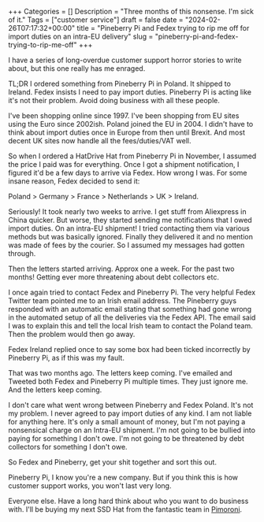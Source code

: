 +++
Categories = []
Description = "Three months of this nonsense. I'm sick of it."
Tags = ["customer service"]
draft = false
date = "2024-02-26T07:17:32+00:00"
title = "Pineberry Pi and Fedex trying to rip me off for import duties on an intra-EU delivery"
slug = "pineberry-pi-and-fedex-trying-to-rip-me-off"
+++

I have a series of long-overdue customer support horror stories to write about, but this one really has me enraged.

TL;DR I ordered something from Pineberry Pi in Poland. It shipped to Ireland. Fedex insists I need to pay import duties. Pineberry Pi is acting like it's not their problem. Avoid doing business with all these people.

I've been shopping online since 1997. I've been shopping from EU sites using the Euro since 2002ish. Poland joined the EU in 2004. I didn't have to think about import duties once in Europe from then until Brexit. And most decent UK sites now handle all the fees/duties/VAT well.

So when I ordered a HatDrive Hat from Pineberry Pi in November, I assumed the price I paid was for everything. Once I got a shipment notification, I figured it'd be a few days to arrive via Fedex. How wrong I was. For some insane reason, Fedex decided to send it:

Poland > Germany > France > Netherlands > UK > Ireland.

Seriously! It took nearly two weeks to arrive. I get stuff from Aliexpress in China quicker. But worse, they started sending me notifications that I owed import duties. On an intra-EU shipment! I tried contacting them via various methods but was basically ignored. Finally they delivered it and no mention was made of fees by the courier. So I assumed my messages had gotten through.

Then the letters started arriving. Approx one a week. For the past two months! Getting ever more threatening about debt collectors etc.

I once again tried to contact Fedex and Pineberry Pi. The very helpful Fedex Twitter team pointed me to an Irish email address. The Pineberry guys responded with an automatic email stating that something had gone wrong in the automated setup of all the deliveries via the Fedex API. The email said I was to explain this and tell the local Irish team to contact the Poland team. Then the problem would then go away.

Fedex Ireland replied once to say some box had been ticked incorrectly by Pineberry Pi, as if this was my fault.

That was two months ago. The letters keep coming. I've emailed and Tweeted both Fedex and Pineberry Pi multiple times. They just ignore me. And the letters keep coming.

I don't care what went wrong between Pineberry and Fedex Poland. It's not my problem. I never agreed to pay import duties of any kind. I am not liable for anything here. It's only a small amount of money, but I'm not paying a nonsensical charge on an Intra-EU shipment. I'm not going to be bullied into paying for something I don't owe. I'm not going to be threatened by debt collectors for something I don't owe.

So Fedex and Pineberry, get your shit together and sort this out.

Pineberry Pi, I know you're a new company. But if you think this is how customer support works, you won't last very long.

Everyone else. Have a long hard think about who you want to do business with. I'll be buying my next SSD Hat from the fantastic team in [Pimoroni](https://shop.pimoroni.com/).

<script type="application/ld+json">
  {
    "@context": "https://schema.org/",
    "@type": "Review",
    "author": {
      "@type": "Person",
      "name": "Conor O'Neill"
    },
    "itemReviewed": {
      "@type": "Organization",
      "name": "Pineberry Pi"
    },
    "reviewRating": {
      "@type": "Rating",
      "ratingValue": "1"
    },
    "reviewBody": "I have a series of long-overdue customer support horror stories to write about, but this one really has me enraged.  TL;DR I ordered something from Pineberry Pi in Poland. It shipped to Ireland. Fedex insists I need to pay import duties. Pineberry Pi is acting like it’s not their problem. Avoid doing business with all these people.  I’ve been shopping online since 1997. I’ve been shopping from EU sites using the Euro since 2002ish. Poland joined the EU in 2004. I didn’t have to think about import duties once in Europe from then until Brexit. And most decent UK sites now handle all the fees/duties/VAT well.  So when I ordered a HatDrive Hat from Pineberry Pi in November, I assumed the price I paid was for everything. Once I got a shipment notification, I figured it’d be a few days to arrive via Fedex. How wrong I was. For some insane reason, Fedex decided to send it:  Poland > Germany > France > Netherlands > UK > Ireland.  Seriously! It took nearly two weeks to arrive. I get stuff from Aliexpress in China quicker. But worse, they started sending me notifications that I owed import duties. On an intra-EU shipment! I tried contacting them via various methods but was basically ignored. Finally they delivered it and no mention was made of fees by the courier. So I assumed my messages had gotten through.  Then the letters started arriving. Approx one a week. For the past two months! Getting ever more threatening about debt collectors etc.  I once again tried to contact Fedex and Pineberry Pi. The very helpful Fedex Twitter team pointed me to an Irish email address. The Pineberry guys responded with an automatic email stating that something had gone wrong in the automated setup of all the deliveries via the Fedex API. The email said I was to explain this and tell the local Irish team to contact the Poland team. Then the problem would then go away.  Fedex Ireland replied once to say some box had been ticked incorrectly by Pineberry Pi, as if this was my fault.  That was two months ago. The letters keep coming. I’ve emailed and Tweeted both Fedex and Pineberry Pi multiple times. They just ignore me. And the letters keep coming.  I don’t care what went wrong between Pineberry and Fedex Poland. It’s not my problem. I never agreed to pay import duties of any kind. I am not liable for anything here. It’s only a small amount of money, but I’m not paying a nonsensical charge on an Intra-EU shipment. I’m not going to be bullied into paying for something I don’t owe. I’m not going to be threatened by debt collectors for something I don’t owe.  So Fedex and Pineberry, get your shit together and sort this out.  Pineberry Pi, I know you’re a new company. But if you think this is how customer support works, you won’t last very long.  Everyone else. Have a long hard think about who you want to do business with. I’ll be buying my next SSD Hat from the fantastic team in Pimoroni.",
    "datePublished": "2024-02-26",
    "publisher": {
      "@type": "Organization",
      "name": "Conor O'Neill"
    },
    "name": "Disastrous Customer Service from Pineberry Pi and Fedex"
  }
</script>
